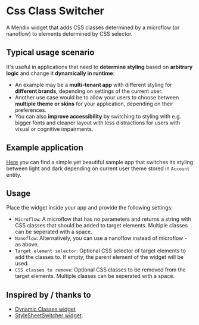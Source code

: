 # Css Class Switcher

A Mendix widget that adds CSS classes determined by a microflow (or nanoflow) to elements determined by CSS selector.

## Typical usage scenario

It's useful in applications that need to **determine styling** based on **arbitrary logic** and change it **dynamically in runtime**:

- An example may be a **multi-tenant app** with different styling for **different brands**, depending on settings of the current user.
- Another use case would be to allow your users to choose between **multiple theme or skins** for your application, depending on their preferences.
- You can also **improve accessibility** by switching to styling with e.g. bigger fonts and cleaner layout with less distractions for users with visual or cognitive impairments.

## Example application

[Here](https://github.com/ObjectivityLtd/Mendix.CssClassSwitcher/tree/master/test) you can find a simple yet beautiful sample app that switches its styling between light and dark depending on current user theme stored in ``Account`` entity.

## Usage

Place the widget inside your app and provide the following settings:
- `Microflow`: A microflow that has no parameters and returns a string with CSS classes that should be added to target elements. Multiple classes can be seperated with a space.
- `Nanoflow`: Alternatively, you can use a nanoflow instead of microflow - as above.
- `Target element selector`: Optional CSS selector of target elements to add the classes to. If empty, the parent element of the widget will be used.
- `CSS classes to remove`: Optional CSS classes to be removed from the target elements. Multiple classes can be seperated with a space.

## Inspired by / thanks to
- [Dynamic Classes widget](https://appstore.home.mendix.com/link/app/108838/)
- [StyleSheetSwitcher widget](https://appstore.home.mendix.com/link/app/106033/).
